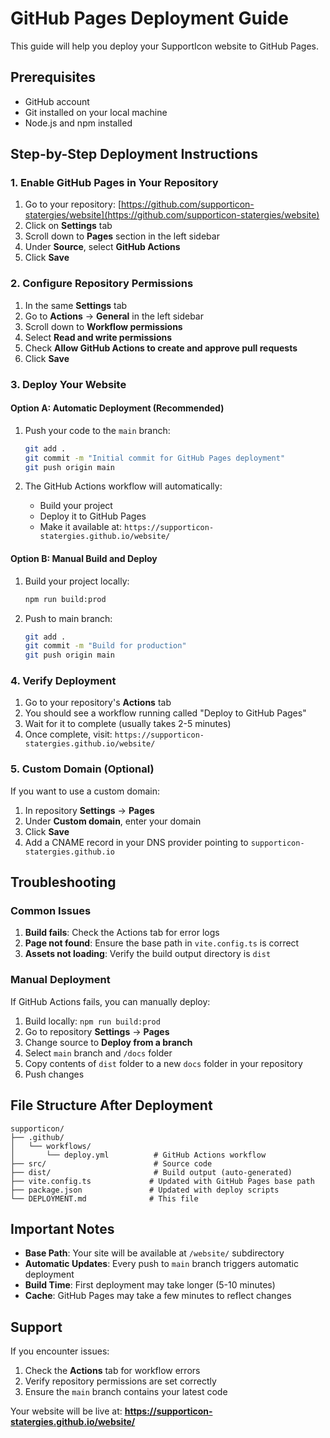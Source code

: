 # GitHub Pages Deployment Guide

This guide will help you deploy your SupportIcon website to GitHub Pages.

## Prerequisites

- GitHub account
- Git installed on your local machine
- Node.js and npm installed

## Step-by-Step Deployment Instructions

### 1. Enable GitHub Pages in Your Repository

1. Go to your repository: [https://github.com/supporticon-statergies/website](https://github.com/supporticon-statergies/website)
2. Click on **Settings** tab
3. Scroll down to **Pages** section in the left sidebar
4. Under **Source**, select **GitHub Actions**
5. Click **Save**

### 2. Configure Repository Permissions

1. In the same **Settings** tab
2. Go to **Actions** → **General** in the left sidebar
3. Scroll down to **Workflow permissions**
4. Select **Read and write permissions**
5. Check **Allow GitHub Actions to create and approve pull requests**
6. Click **Save**

### 3. Deploy Your Website

#### Option A: Automatic Deployment (Recommended)
1. Push your code to the `main` branch:
   ```bash
   git add .
   git commit -m "Initial commit for GitHub Pages deployment"
   git push origin main
   ```

2. The GitHub Actions workflow will automatically:
   - Build your project
   - Deploy it to GitHub Pages
   - Make it available at: `https://supporticon-statergies.github.io/website/`

#### Option B: Manual Build and Deploy
1. Build your project locally:
   ```bash
   npm run build:prod
   ```

2. Push to main branch:
   ```bash
   git add .
   git commit -m "Build for production"
   git push origin main
   ```

### 4. Verify Deployment

1. Go to your repository's **Actions** tab
2. You should see a workflow running called "Deploy to GitHub Pages"
3. Wait for it to complete (usually takes 2-5 minutes)
4. Once complete, visit: `https://supporticon-statergies.github.io/website/`

### 5. Custom Domain (Optional)

If you want to use a custom domain:

1. In repository **Settings** → **Pages**
2. Under **Custom domain**, enter your domain
3. Click **Save**
4. Add a CNAME record in your DNS provider pointing to `supporticon-statergies.github.io`

## Troubleshooting

### Common Issues

1. **Build fails**: Check the Actions tab for error logs
2. **Page not found**: Ensure the base path in `vite.config.ts` is correct
3. **Assets not loading**: Verify the build output directory is `dist`

### Manual Deployment

If GitHub Actions fails, you can manually deploy:

1. Build locally: `npm run build:prod`
2. Go to repository **Settings** → **Pages**
3. Change source to **Deploy from a branch**
4. Select `main` branch and `/docs` folder
5. Copy contents of `dist` folder to a new `docs` folder in your repository
6. Push changes

## File Structure After Deployment

```
supporticon/
├── .github/
│   └── workflows/
│       └── deploy.yml          # GitHub Actions workflow
├── src/                        # Source code
├── dist/                       # Build output (auto-generated)
├── vite.config.ts             # Updated with GitHub Pages base path
├── package.json               # Updated with deploy scripts
└── DEPLOYMENT.md              # This file
```

## Important Notes

- **Base Path**: Your site will be available at `/website/` subdirectory
- **Automatic Updates**: Every push to `main` branch triggers automatic deployment
- **Build Time**: First deployment may take longer (5-10 minutes)
- **Cache**: GitHub Pages may take a few minutes to reflect changes

## Support

If you encounter issues:
1. Check the **Actions** tab for workflow errors
2. Verify repository permissions are set correctly
3. Ensure the `main` branch contains your latest code

Your website will be live at: **https://supporticon-statergies.github.io/website/**
